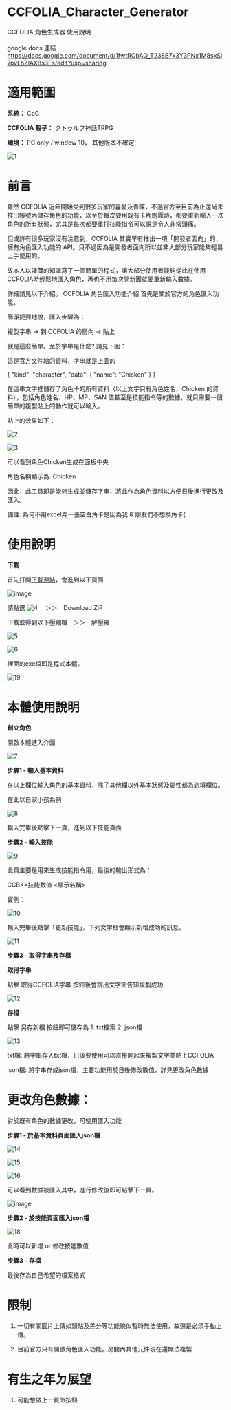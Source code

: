 # CCFOLIA_Character_Generator
CCFOLIA 角色生成器 使用說明
<br>
<br>
google docs 連結
https://docs.google.com/document/d/1fwtRObAQ_T238B7x3Y3PNx1M8sxSi7pvLhZlAX8s3Fs/edit?usp=sharing

# 適用範圍

**系統：** CoC

**CCFOLIA 骰子：** クトゥルフ神話TRPG

**環境：** PC only / window 10， 其他版本不確定!

![1](https://user-images.githubusercontent.com/103349391/183306465-0d52c774-d5f2-43be-ac73-06e4576ff4c4.png)




# 前言

雖然 CCFOLIA 近年開始受到很多玩家的喜愛及青睞，不過官方至目前為止還尚未推出帳號內儲存角色的功能，以至於每次要用既有卡片跑團時，都要重新輸入一次角色的所有狀態，尤其是每次都要重打技能指令可以說是令人非常頭痛。

但或許有很多玩家沒有注意到，CCFOLIA 其實早有推出一項「開發者面向」的，擁有角色匯入功能的 API。只不過因為是開發者面向所以並非大部分玩家能夠輕易上手使用的。

故本人以淺薄的知識寫了一個簡單的程式，讓大部分使用者能夠從此在使用CCFOLIA時輕鬆地匯入角色，再也不用每次開新團就要重新輸入數據。

詳細請見以下介紹。
CCFOLIA 角色匯入功能介紹
首先是關於官方的角色匯入功能。

簡潔扼要地說，匯入步驟為：

複製字串 → 到 CCFOLIA 的房內 → 貼上

就是這麼簡單。至於字串是什麼? 請見下圖：


這是官方文件給的資料，字串就是上圖的


{ "kind": "character", "data": { "name": "Chicken" } }


在這串文字裡儲存了角色卡的所有資料（以上文字只有角色姓名，Chicken 的資料），包括角色姓名、HP、MP、SAN 值甚至是技能指令等的數據，就只需要一個簡單的複製貼上的動作就可以輸入。


貼上的效果如下：


![2](https://user-images.githubusercontent.com/103349391/183304950-f8ebd0ef-fe18-4915-9633-f141ed9b008b.png)


![3](https://user-images.githubusercontent.com/103349391/183304978-0cbcc28e-98de-4672-87cd-1459e06089c8.png)


可以看到角色Chicken生成在面板中央


角色名稱顯示為: Chicken


因此，此工具即是能夠生成並儲存字串，將此作為角色資料以方便日後進行更改及匯入。

備註: 為何不用excel弄一張空白角卡是因為我 & 朋友們不想換角卡(



# 使用說明

**下載**

首先打開[下載連結](https://github.com/derKakadu0714/CCFOLIA_Character_Generator?fbclid=IwAR10EDbnaBu8uOYnTvtLMUTbwrmEdhtODrSu84Za0MkAxYh4tTxl2QrSCAQ)，會進到以下頁面


![image](https://user-images.githubusercontent.com/103349391/183304998-7692818e-1d1f-4d4e-8355-8997ff86a13f.png)


請點選 ![4](https://user-images.githubusercontent.com/103349391/183305104-38fbe740-5149-4207-9d4c-de18ab5e636c.png)
　＞＞　Download ZIP




下載並得到以下壓縮檔　＞＞　解壓縮

![5](https://user-images.githubusercontent.com/103349391/183305114-04d0e47b-1c16-4b90-bd3b-7fbcdade7ed1.png)


![6](https://user-images.githubusercontent.com/103349391/183305118-8418b0f6-e82d-4d79-a394-cc3e0027d922.png)


裡面的exe檔即是程式本體。


![19](https://user-images.githubusercontent.com/103349391/183305482-08da3a37-0efa-4630-a1b1-b190dd093a2a.png)


# 本體使用說明


**創立角色**


開啟本體進入介面

![7](https://user-images.githubusercontent.com/103349391/183305150-7fd79bce-2d9a-4bd6-9fa8-74d4c75bc400.png)


**步驟1 - 輸入基本資料**


在以上欄位輸入角色的基本資料，除了其他欄以外基本狀態及屬性都為必填欄位。


在此以自家小孩為例

![8](https://user-images.githubusercontent.com/103349391/183305166-26990143-5c9e-4238-80f6-a9cf32f4b14e.png)


輸入完畢後點擊下一頁，進到以下技能頁面

**步驟2 - 輸入技能**


![9](https://user-images.githubusercontent.com/103349391/183305221-fb0494e2-5890-4519-839a-40962d037a23.png)


此頁主要是用來生成技能指令用，最後的輸出形式為：


CCB<=技能數值 <顯示名稱>


實例：


![10](https://user-images.githubusercontent.com/103349391/183305252-11ab3589-3ea7-4079-bf00-2db180944c42.png)


輸入完畢後點擊「更新技能」，下列文字框會顯示新增成功的訊息。


![11](https://user-images.githubusercontent.com/103349391/183305263-bca78c74-aa8d-48cb-af7f-82b9e6072a12.png)


**步驟3 - 取得字串及存檔**


**取得字串**


點擊 取得CCFOLIA字串 按鈕後會跳出文字窗告知複製成功


![12](https://user-images.githubusercontent.com/103349391/183305276-f171ba40-6ff4-44c9-8ed6-66fb87fcdf01.png)



**存檔**


點擊 另存新檔 按鈕即可儲存為 1. txt檔案 2. json檔


![13](https://user-images.githubusercontent.com/103349391/183305299-4a4abb67-3523-46ce-9d5a-dda2d7c821b3.png)


txt檔: 將字串存入txt檔，日後要使用可以直接開起來複製文字並貼上CCFOLIA


json檔: 將字串存成json檔，主要功能用於日後修改數值，詳見更改角色數據


# 更改角色數據：


對於既有角色的數據更改，可使用匯入功能



**步驟1 - 於基本資料頁面匯入json檔**


![14](https://user-images.githubusercontent.com/103349391/183305315-e8d052ec-1a54-4563-8c78-0935d794aefd.png)


![15](https://user-images.githubusercontent.com/103349391/183305342-1a97150e-3e4f-42a1-8005-0f7bbbee6e94.png)


![16](https://user-images.githubusercontent.com/103349391/183305365-ea770438-630c-4b3f-8769-c0c7fd423228.png)


可以看到數據被匯入其中，進行修改後即可點擊下一頁。

![image](https://user-images.githubusercontent.com/103349391/183305396-0d5ed026-bc7c-4f56-b751-18cd477a6c54.png)



**步驟2 - 於技能頁面匯入json檔**


![18](https://user-images.githubusercontent.com/103349391/183305415-d0c5afb9-f3fd-4d86-9d79-0f9c7fa792d0.png)


此時可以新增 or 修改技能數值


**步驟3 - 存檔**


最後存為自己希望的檔案格式

# 限制
1. 一切有關圖片上傳如頭貼及差分等功能貌似暫時無法使用，故還是必須手動上傳。
 
2. 目前官方只有開啟角色匯入功能，房間內其他元件現在還無法複製

# 有生之年ㄉ展望

1. 可能想做上一頁ㄉ按鈕
